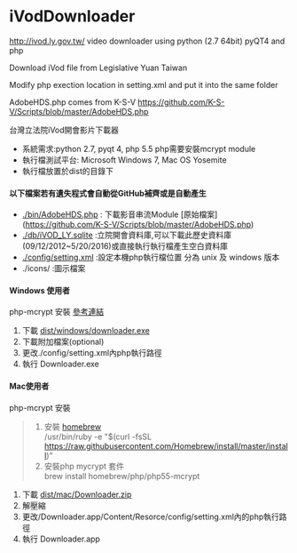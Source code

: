# iVodDownloader

http://ivod.ly.gov.tw/ video downloader using python (2.7 64bit) pyQT4 and php

Download iVod file from Legislative Yuan Taiwan

Modify php exection location in setting.xml and put it into the same folder


AdobeHDS.php comes from K-S-V 
https://github.com/K-S-V/Scripts/blob/master/AdobeHDS.php

台灣立法院iVod開會影片下載器

*  系統需求:python 2.7, pyqt 4, php 5.5 php需要安裝mcrypt module
*  執行檔測試平台: Microsoft Windows 7, Mac OS Yosemite
*  執行檔放置於dist的目錄下

#### 以下檔案若有遺失程式會自動從GitHub補齊或是自動產生
- [./bin/AdobeHDS.php](https://raw.githubusercontent.com/chpaul/iVodDownloader/5901b505e8981080b5f5ef33afd44d714aa9d8e1/bin/AdobeHDS.php) : 下載影音串流Module [原始檔案] (https://github.com/K-S-V/Scripts/blob/master/AdobeHDS.php)
- [./db/iVOD_LY.sqlite](https://github.com/chpaul/iVodDownloader/blob/5901b505e8981080b5f5ef33afd44d714aa9d8e1/db/iVOD_LY.sqlite) :立院開會資料庫,可以下載此歷史資料庫(09/12/2012~5/20/2016)或直接執行執行檔產生空白資料庫
- [./config/setting.xml](https://github.com/chpaul/iVodDownloader/tree/master/config) :設定本機php執行檔位置 分為 unix 及 windows 版本
- ./icons/ :圖示檔案

#### Windows 使用者
php-mcrypt 安裝 [參考連結](http://php.net/manual/en/install.windows.extensions.php)   
     
1. 下載 [dist/windows/downloader.exe](https://github.com/chpaul/iVodDownloader/raw/master/dist/windows/Downloader.exe)
2. 下載附加檔案(optional)
3. 更改./config/setting.xml內php執行路徑
4. 執行 Downloader.exe

#### Mac使用者
php-mcrypt 安裝  
>1. 安裝 [homebrew](http://brew.sh/)    
>/usr/bin/ruby -e "$(curl -fsSL https://raw.githubusercontent.com/Homebrew/install/master/install)"
>2. 安裝php mycrypt 套件   
>brew install homebrew/php/php55-mcrypt




1. 下載  [dist/mac/Downloader.zip](https://github.com/chpaul/iVodDownloader/raw/master/dist/mac/Downloader.zip)
2. 解壓縮
3. 更改/Downloader.app/Content/Resorce/config/setting.xml內的php執行路徑
4. 執行 Downloader.app

